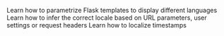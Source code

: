 Learn how to parametrize Flask templates to display different languages
Learn how to infer the correct locale based on URL parameters, user settings or request headers
Learn how to localize timestamps

